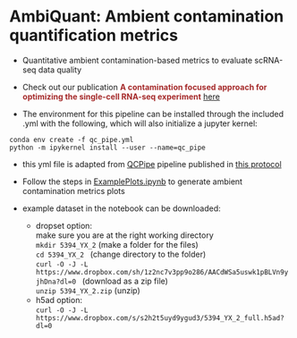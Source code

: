 # AmbiQuant: Ambient contamination quantification metrics
- Quantitative ambient contamination-based metrics to evaluate scRNA-seq data quality
- Check out our publication <font color = brown>**A contamination focused approach for optimizing the single-cell RNA-seq experiment**</font> [here](https://doi.org/10.1016/j.isci.2023.107242)


- The environment for this pipeline can be installed through the included .yml with the following, which will also initialize a jupyter kernel: 
```
conda env create -f qc_pipe.yml
python -m ipykernel install --user --name=qc_pipe
```
- this yml file is adapted from [QCPipe](https://github.com/Ken-Lau-Lab/STAR_Protocol.git) pipeline published in [this protocol](https://pubmed.ncbi.nlm.nih.gov/33982010/)


- Follow the steps in [ExamplePlots.ipynb](https://github.com/Ken-Lau-Lab/AmbientContaminationMetrics/blob/main/ExamplePlots.ipynb) to generate ambient contamination metrics plots
- example dataset in the notebook can be downloaded:
    + dropset option:
    <br> make sure you are at the right working directory
    <br>```mkdir 5394_YX_2``` (make a folder for the files)
    <br>```cd 5394_YX_2 ``` (change directory to the folder) 
    <br>```curl -O -J -L https://www.dropbox.com/sh/1z2nc7v3pp9o286/AACdWSa5uswk1pBLVn9yjhDna?dl=0 ``` (download as a zip file) 
    <br>```unzip 5394_YX_2.zip``` (unzip)
    + h5ad option:
    <br>```curl -O -J -L https://www.dropbox.com/s/s2h2t5uyd9ygud3/5394_YX_2_full.h5ad?dl=0```

